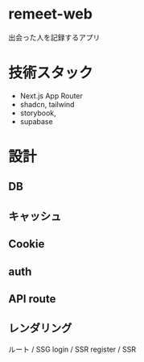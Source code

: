 # remeet-web

出会った人を記録するアプリ

# 技術スタック

- Next.js App Router
- shadcn, tailwind
- storybook,
- supabase

# 設計

## DB

## キャッシュ

## Cookie

## auth

## API route

## レンダリング

ルート / SSG
login / SSR
register / SSR
